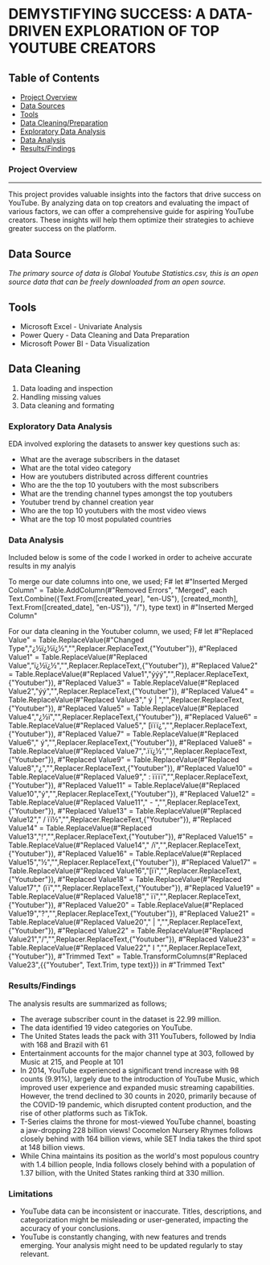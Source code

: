 # DEMYSTIFYING  SUCCESS: A DATA-DRIVEN EXPLORATION OF TOP YOUTUBE CREATORS

## Table of Contents
- [Project Overview](#project-overview)
- [Data Sources](#data-sources)
- [Tools](#tools)
- [Data Cleaning/Preparation](#data-cleaningpreparation)
- [Exploratory Data Analysis](#exploratory-data-analysis)
- [Data Analysis](#data-analysis)
- [Results/Findings](#resultsfindings)

### Project Overview

---

This project provides valuable insights into the factors that drive success on YouTube. By analyzing data on top creators and evaluating the impact of various factors, we can offer a comprehensive guide for aspiring YouTube creators. These insights will help them optimize their strategies to achieve greater success on the platform.

## Data Source

*The primary source of data is Global Youtube Statistics.csv, this is an open source data that can be freely downloaded from an open source.*

## Tools
- Microsoft Excel - Univariate Analysis
- Power Query - Data Cleaning and Data Preparation
- Microsoft Power BI - Data Visualization

## Data Cleaning 
1. Data loading and inspection
2. Handling missing values
3. Data cleaning and formating

### Exploratory Data Analysis

EDA involved exploring the datasets to answer key questions such as:

- What are the average subscribers in the dataset
- What are the total video category
- How are youtubers distributed across different countries
- Who are the the top 10 youtubers with the most subscribers
- What are the trending channel types amongst the top youtubers
- Youtuber trend by channel creation year
- Who are the top 10 youtubers with the most video views
- What are the top 10 most populated countries

### Data Analysis

Included below is some of the code I worked in order to acheive accurate results in my analyis

To merge our date columns into one, we used;
F#
let
#"Inserted Merged Column" = Table.AddColumn(#"Removed Errors", "Merged", each Text.Combine({Text.From([created_year], "en-US"), [created_month], Text.From([created_date], "en-US")}, "/"), type text)
in #"Inserted Merged Column"


For our data cleaning in the Youtuber column, we used;
F#
let
 #"Replaced Value" = Table.ReplaceValue(#"Changed Type","¿½ï¿½ï¿½","",Replacer.ReplaceText,{"Youtuber"}),
    #"Replaced Value1" = Table.ReplaceValue(#"Replaced Value","ï¿½ï¿½","",Replacer.ReplaceText,{"Youtuber"}),
    #"Replaced Value2" = Table.ReplaceValue(#"Replaced Value1","ýýý","",Replacer.ReplaceText,{"Youtuber"}),
    #"Replaced Value3" = Table.ReplaceValue(#"Replaced Value2","ýý","",Replacer.ReplaceText,{"Youtuber"}),
    #"Replaced Value4" = Table.ReplaceValue(#"Replaced Value3","  ý | ","",Replacer.ReplaceText,{"Youtuber"}),
    #"Replaced Value5" = Table.ReplaceValue(#"Replaced Value4","¿½ï","",Replacer.ReplaceText,{"Youtuber"}),
    #"Replaced Value6" = Table.ReplaceValue(#"Replaced Value5"," [ïïï¿","",Replacer.ReplaceText,{"Youtuber"}),
    #"Replaced Value7" = Table.ReplaceValue(#"Replaced Value6"," ý","",Replacer.ReplaceText,{"Youtuber"}),
    #"Replaced Value8" = Table.ReplaceValue(#"Replaced Value7",".ïï¿½","",Replacer.ReplaceText,{"Youtuber"}),
    #"Replaced Value9" = Table.ReplaceValue(#"Replaced Value8","¿","",Replacer.ReplaceText,{"Youtuber"}),
    #"Replaced Value10" = Table.ReplaceValue(#"Replaced Value9"," : ïïïï","",Replacer.ReplaceText,{"Youtuber"}),
    #"Replaced Value11" = Table.ReplaceValue(#"Replaced Value10","ý","",Replacer.ReplaceText,{"Youtuber"}),
    #"Replaced Value12" = Table.ReplaceValue(#"Replaced Value11"," - ","",Replacer.ReplaceText,{"Youtuber"}),
    #"Replaced Value13" = Table.ReplaceValue(#"Replaced Value12"," / ïï½","",Replacer.ReplaceText,{"Youtuber"}),
    #"Replaced Value14" = Table.ReplaceValue(#"Replaced Value13","!","",Replacer.ReplaceText,{"Youtuber"}),
    #"Replaced Value15" = Table.ReplaceValue(#"Replaced Value14"," /ï","",Replacer.ReplaceText,{"Youtuber"}),
    #"Replaced Value16" = Table.ReplaceValue(#"Replaced Value15","½","",Replacer.ReplaceText,{"Youtuber"}),
    #"Replaced Value17" = Table.ReplaceValue(#"Replaced Value16","[ïï","",Replacer.ReplaceText,{"Youtuber"}),
    #"Replaced Value18" = Table.ReplaceValue(#"Replaced Value17"," (ïï","",Replacer.ReplaceText,{"Youtuber"}),
    #"Replaced Value19" = Table.ReplaceValue(#"Replaced Value18"," ïï","",Replacer.ReplaceText,{"Youtuber"}),
    #"Replaced Value20" = Table.ReplaceValue(#"Replaced Value19","?","",Replacer.ReplaceText,{"Youtuber"}),
    #"Replaced Value21" = Table.ReplaceValue(#"Replaced Value20"," | ","",Replacer.ReplaceText,{"Youtuber"}),
    #"Replaced Value22" = Table.ReplaceValue(#"Replaced Value21","/","",Replacer.ReplaceText,{"Youtuber"}),
    #"Replaced Value23" = Table.ReplaceValue(#"Replaced Value22","  I  ","",Replacer.ReplaceText,{"Youtuber"}),
    #"Trimmed Text" = Table.TransformColumns(#"Replaced Value23",{{"Youtuber", Text.Trim, type text}})
in #"Trimmed Text"


### Results/Findings
The analysis results are summarized as follows;
- The average subscriber count in the dataset is 22.99 million.
- The data identified 19 video categories on YouTube.
- The United States leads the pack with 311 YouTubers, followed by India with 168 and Brazil with 61
- Entertainment accounts for the major channel type at 303, followed by Music at 215, and People at 101
- In 2014, YouTube experienced a significant trend increase with 98 counts (9.91%), largely due to the introduction of YouTube Music, which improved user experience and expanded music streaming capabilities. However, the trend declined to 30 counts in 2020, primarily because of the COVID-19 pandemic, which disrupted content production, and the rise of other platforms such as TikTok.
- T-Series claims the throne for most-viewed YouTube channel, boasting a jaw-dropping 228 billion views! Cocomelon Nursery Rhymes follows closely behind with 164 billion views, while SET India takes the third spot at 148 billion views.
- While China maintains its position as the world's most populous country with 1.4 billion people, India follows closely behind with a population of 1.37 billion, with the United States ranking third at 330 million.

### Limitations
- YouTube data can be inconsistent or inaccurate. Titles, descriptions, and categorization might be misleading or user-generated, impacting the accuracy of your conclusions.
-  YouTube is constantly changing, with new features and trends emerging. Your analysis might need to be updated regularly to stay relevant.
